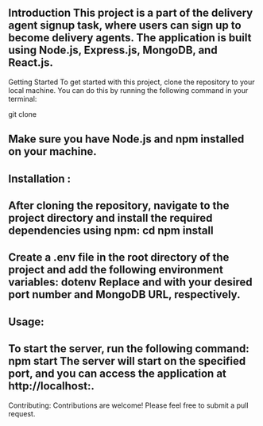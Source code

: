 Introduction
This project is a part of the delivery agent signup task, where users can sign up to become delivery agents. 
The application is built using Node.js, Express.js, MongoDB, and React.js.
---------------------------------------------------------------------------------------------------------------------------------------------------------------------------------------------
Getting Started
To get started with this project, clone the repository to your local machine. You can do this by running the following command in your terminal:

git clone <repository-url>

Make sure you have Node.js and npm installed on your machine.
-----------------------------------------------------------
Installation :
---------------
After cloning the repository, navigate to the project directory and install the required dependencies using npm:
cd <project-directory>
npm install
------------------------------------------------------------------------------
Create a .env file in the root directory of the project and add the following environment variables:
dotenv
Replace <port-number> and <mongo-db-url> with your desired port number and MongoDB URL, respectively.
---------------------------------------------------------------------
Usage:
------
To start the server, run the following command:
npm start
The server will start on the specified port, and you can access the application at http://localhost:<port-number>.
-------------------------------------------------------------------------------------------------------
Contributing:
Contributions are welcome! Please feel free to submit a pull request.


